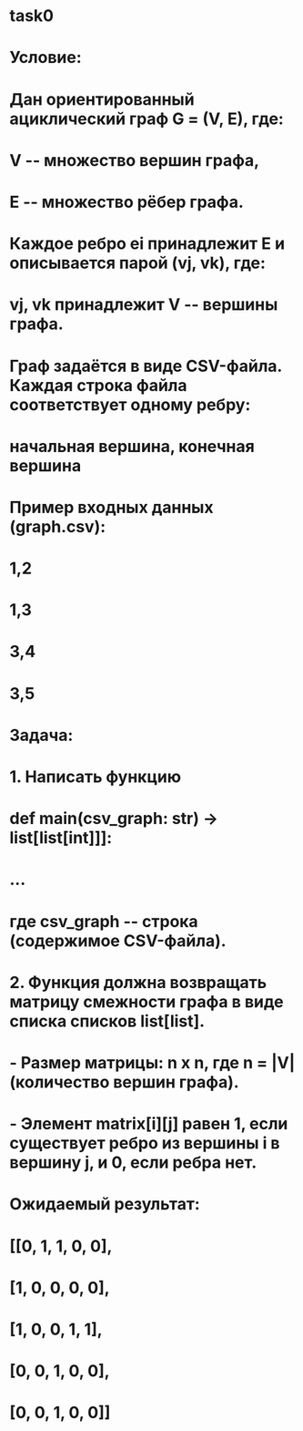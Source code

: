 # task0
#
# Условие:
# Дан ориентированный ациклический граф G = (V, E), где:
#   V -- множество вершин графа,
#   E -- множество рёбер графа.
#
# Каждое ребро ei принадлежит E и описывается парой (vj, vk), где:
#   vj, vk принадлежит V -- вершины графа.
#
# Граф задаётся в виде CSV-файла. Каждая строка файла соответствует одному ребру:
#   начальная вершина, конечная вершина
#
# Пример входных данных (graph.csv):
# 1,2
# 1,3
# 3,4
# 3,5
#
# Задача:
# 1. Написать функцию
#       def main(csv_graph: str) -> list[list[int]]]:
#          ...
#    где csv_graph -- строка (содержимое CSV-файла).
#
# 2. Функция должна возвращать матрицу смежности графа в виде списка списков list[list].
#    - Размер матрицы: n x n, где n = |V| (количество вершин графа).
#    - Элемент matrix[i][j] равен 1, если существует ребро из вершины i в вершину j, и 0, если ребра нет.
#
# Ожидаемый результат:
#  [[0, 1, 1, 0, 0],
#   [1, 0, 0, 0, 0],
#   [1, 0, 0, 1, 1],
#   [0, 0, 1, 0, 0],
#   [0, 0, 1, 0, 0]]
